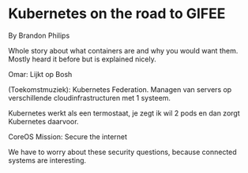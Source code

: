 # Kubernetes on the road to GIFEE

By Brandon Philips

Whole story about what containers are and why you would want them. Mostly heard it before but is explained nicely.

Omar: Lijkt op Bosh


(Toekomstmuziek): Kubernetes Federation. Managen van servers op verschillende cloudinfrastructuren met 1 systeem.

Kubernetes werkt als een termostaat, je zegt ik wil 2 pods en dan zorgt Kubernetes daarvoor.

CoreOS Mission: Secure the internet

We have to worry about these security questions, because connected systems are interesting.